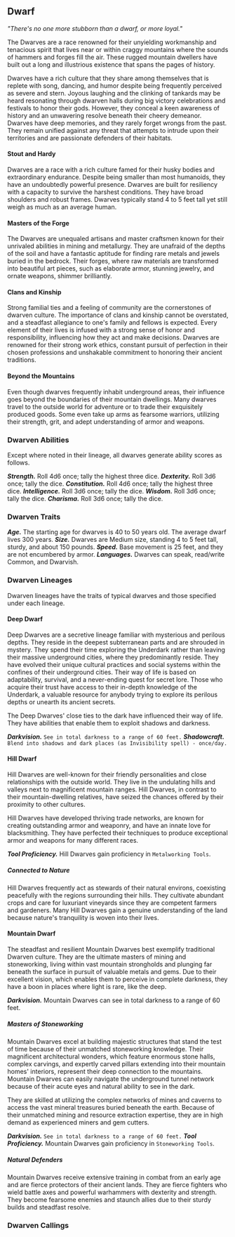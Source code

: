 ## Dwarf

*"There's no one more stubborn than a dwarf, or more loyal."*

The Dwarves are a race renowned for their unyielding workmanship and tenacious spirit that lives near or within craggy mountains where the sounds of hammers and forges fill the air. These rugged mountain dwellers have built out a long and illustrious existence that spans the pages of history.

Dwarves have a rich culture that they share among themselves that is replete with song, dancing, and humor despite being frequently perceived as severe and stern. Joyous laughing and the clinking of tankards may be heard resonating through dwarven halls during big victory celebrations and festivals to honor their gods. However, they conceal a keen awareness of history and an unwavering resolve beneath their cheery demeanor. Dwarves have deep memories, and they rarely forget wrongs from the past. They remain unified against any threat that attempts to intrude upon their territories and are passionate defenders of their habitats.

#### Stout and Hardy

Dwarves are a race with a rich culture famed for their husky bodies and extraordinary endurance. Despite being smaller than most humanoids, they have an undoubtedly powerful presence. Dwarves are built for resiliency with a capacity to survive the harshest conditions. They have broad shoulders and robust frames. Dwarves typically stand 4 to 5 feet tall yet still weigh as much as an average human.

#### Masters of the Forge

The Dwarves are unequaled artisans and master craftsmen known for their unrivaled abilities in mining and metallurgy. They are unafraid of the depths of the soil and have a fantastic aptitude for finding rare metals and jewels buried in the bedrock. Their forges, where raw materials are transformed into beautiful art pieces, such as elaborate armor, stunning jewelry, and ornate weapons, shimmer brilliantly.

#### Clans and Kinship

Strong familial ties and a feeling of community are the cornerstones of dwarven culture. The importance of clans and kinship cannot be overstated, and a steadfast allegiance to one's family and fellows is expected. Every element of their lives is infused with a strong sense of honor and responsibility, influencing how they act and make decisions. Dwarves are renowned for their strong work ethics, constant pursuit of perfection in their chosen professions and unshakable commitment to honoring their ancient traditions.

#### Beyond the Mountains

Even though dwarves frequently inhabit underground areas, their influence goes beyond the boundaries of their mountain dwellings. Many dwarves travel to the outside world for adventure or to trade their exquisitely produced goods. Some even take up arms as fearsome warriors, utilizing their strength, grit, and adept understanding of armor and weapons.

### Dwarven Abilities

Except where noted in their lineage, all dwarves generate ability scores as follows.

***Strength.*** Roll 4d6 once; tally the highest three dice.
***Dexterity.*** Roll 3d6 once; tally the dice.
***Constitution.*** Roll 4d6 once; tally the highest three dice.
***Intelligence.*** Roll 3d6 once; tally the dice.
***Wisdom.*** Roll 3d6 once; tally the dice.
***Charisma.*** Roll 3d6 once; tally the dice.

### Dwarven Traits

***Age.*** The starting age for dwarves is 40 to 50 years old. The average dwarf lives 300 years.
***Size.*** Dwarves are Medium size, standing 4 to 5 feet tall, sturdy, and about 150 pounds.
***Speed.*** Base movement is 25 feet, and they are not encumbered by armor.
***Languages.*** Dwarves can speak, read/write Common, and Dwarvish.

### Dwarven Lineages

Dwarven lineages have the traits of typical dwarves and those specified under each lineage.

#### Deep Dwarf

Deep Dwarves are a secretive lineage familiar with mysterious and perilous depths. They reside in the deepest subterranean parts and are shrouded in mystery. They spend their time exploring the Underdark rather than leaving their massive underground cities, where they predominantly reside. They have evolved their unique cultural practices and social systems within the confines of their underground cities. Their way of life is based on adaptability, survival, and a never-ending quest for secret lore. Those who acquire their trust have access to their in-depth knowledge of the Underdark, a valuable resource for anybody trying to explore its perilous depths or unearth its ancient secrets.

The Deep Dwarves' close ties to the dark have influenced their way of life. They have abilities that enable them to exploit shadows and darkness.

***Darkvision.*** `See in total darkness to a range of 60 feet.`
***Shadowcraft.*** `Blend into shadows and dark places (as Invisibility spell) - once/day.`

#### Hill Dwarf

Hill Dwarves are well-known for their friendly personalities and close relationships with the outside world. They live in the undulating hills and valleys next to magnificent mountain ranges. Hill Dwarves, in contrast to their mountain-dwelling relatives, have seized the chances offered by their proximity to other cultures. 

Hill Dwarves have developed thriving trade networks, are known for creating outstanding armor and weaponry, and have an innate love for blacksmithing. They have perfected their techniques to produce exceptional armor and weapons for many different races.

***Tool Proficiency.*** Hill Dwarves gain proficiency in `Metalworking Tools`.

<!--Add Trait here -->

##### Connected to Nature

Hill Dwarves frequently act as stewards of their natural environs, coexisting peacefully with the regions surrounding their hills. They cultivate abundant crops and care for luxuriant vineyards since they are competent farmers and gardeners. Many Hill Dwarves gain a genuine understanding of the land because nature's tranquility is woven into their lives.

<!--Add Trait here -->

#### Mountain Dwarf

The steadfast and resilient Mountain Dwarves best exemplify traditional Dwarven culture. They are the ultimate masters of mining and stoneworking, living within vast mountain strongholds and plunging far beneath the surface in pursuit of valuable metals and gems. Due to their excellent vision, which enables them to perceive in complete darkness, they have a boon in places where light is rare, like the deep.

***Darkvision.*** Mountain Dwarves can see in total darkness to a range of 60 feet.

##### Masters of Stoneworking

Mountain Dwarves excel at building majestic structures that stand the test of time because of their unmatched stoneworking knowledge. Their magnificent architectural wonders, which feature enormous stone halls, complex carvings, and expertly carved pillars extending into their mountain homes' interiors, represent their deep connection to the mountains. Mountain Dwarves can easily navigate the underground tunnel network because of their acute eyes and natural ability to see in the dark.

They are skilled at utilizing the complex networks of mines and caverns to access the vast mineral treasures buried beneath the earth. Because of their unmatched mining and resource extraction expertise, they are in high demand as experienced miners and gem cutters.

***Darkvision.*** `See in total darkness to a range of 60 feet.`
***Tool Proficiency.*** Mountain Dwarves gain proficiency in `Stoneworking Tools`.

##### Natural Defenders

Mountain Dwarves receive extensive training in combat from an early age and are fierce protectors of their ancient lands. They are fierce fighters who wield battle axes and powerful warhammers with dexterity and strength. They become fearsome enemies and staunch allies due to their sturdy builds and steadfast resolve.

### Dwarven Callings

<!--Add copy here -->
